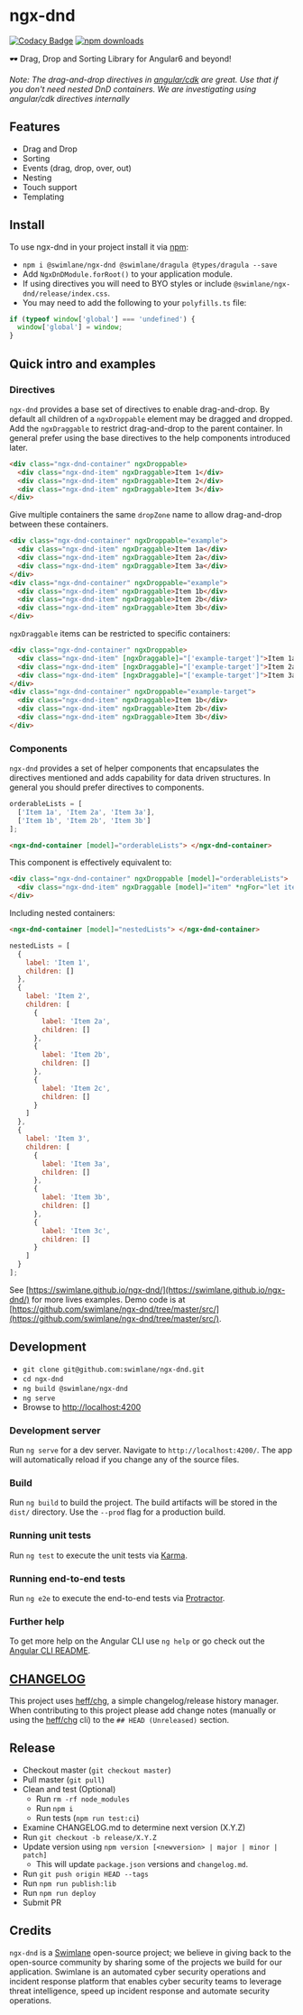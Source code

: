 # ngx-dnd

[![Codacy Badge](https://api.codacy.com/project/badge/Grade/06120385a7c84f18801b7b7c36e9fc82)](https://www.codacy.com/app/hypercubed/ngx-dnd?utm_source=github.com&utm_medium=referral&utm_content=swimlane/ngx-dnd&utm_campaign=Badge_Grade) [![npm downloads](https://img.shields.io/npm/dm/@swimlane/ngx-dnd.svg)](https://npmjs.org/@swimlane/ngx-dnd)

🕶 Drag, Drop and Sorting Library for Angular6 and beyond!

_Note: The drag-and-drop directives in [angular/cdk](https://material.angular.io/cdk/drag-drop/overview) are great. Use that if you don't need nested DnD containers. We are investigating using angular/cdk directives internally_

## Features

- Drag and Drop
- Sorting
- Events (drag, drop, over, out)
- Nesting
- Touch support
- Templating

## Install

To use ngx-dnd in your project install it via [npm](https://www.npmjs.com/package/@swimlane/ngx-dnd):

- `npm i @swimlane/ngx-dnd @swimlane/dragula @types/dragula --save`
- Add `NgxDnDModule.forRoot()` to your application module.
- If using directives you will need to BYO styles or include `@swimlane/ngx-dnd/release/index.css`.
- You may need to add the following to your `polyfills.ts` file:

```js
if (typeof window['global'] === 'undefined') {
  window['global'] = window;
}
```

## Quick intro and examples

### Directives

`ngx-dnd` provides a base set of directives to enable drag-and-drop. By default all children of a `ngxDroppable` element may be dragged and dropped. Add the `ngxDraggable` to restrict drag-and-drop to the parent container. In general prefer using the base directives to the help components introduced later.

```html
<div class="ngx-dnd-container" ngxDroppable>
  <div class="ngx-dnd-item" ngxDraggable>Item 1</div>
  <div class="ngx-dnd-item" ngxDraggable>Item 2</div>
  <div class="ngx-dnd-item" ngxDraggable>Item 3</div>
</div>
```

Give multiple containers the same `dropZone` name to allow drag-and-drop between these containers.

```html
<div class="ngx-dnd-container" ngxDroppable="example">
  <div class="ngx-dnd-item" ngxDraggable>Item 1a</div>
  <div class="ngx-dnd-item" ngxDraggable>Item 2a</div>
  <div class="ngx-dnd-item" ngxDraggable>Item 3a</div>
</div>
<div class="ngx-dnd-container" ngxDroppable="example">
  <div class="ngx-dnd-item" ngxDraggable>Item 1b</div>
  <div class="ngx-dnd-item" ngxDraggable>Item 2b</div>
  <div class="ngx-dnd-item" ngxDraggable>Item 3b</div>
</div>
```

`ngxDraggable` items can be restricted to specific containers:

```html
<div class="ngx-dnd-container" ngxDroppable>
  <div class="ngx-dnd-item" [ngxDraggable]="['example-target']">Item 1a</div>
  <div class="ngx-dnd-item" [ngxDraggable]="['example-target']">Item 2a</div>
  <div class="ngx-dnd-item" [ngxDraggable]="['example-target']">Item 3a</div>
</div>
<div class="ngx-dnd-container" ngxDroppable="example-target">
  <div class="ngx-dnd-item" ngxDraggable>Item 1b</div>
  <div class="ngx-dnd-item" ngxDraggable>Item 2b</div>
  <div class="ngx-dnd-item" ngxDraggable>Item 3b</div>
</div>
```

### Components

`ngx-dnd` provides a set of helper components that encapsulates the directives mentioned and adds capability for data driven structures. In general you should prefer directives to components.

```js
orderableLists = [
  ['Item 1a', 'Item 2a', 'Item 3a'],
  ['Item 1b', 'Item 2b', 'Item 3b']
];
```

```html
<ngx-dnd-container [model]="orderableLists"> </ngx-dnd-container>
```

This component is effectively equivalent to:

```html
<div class="ngx-dnd-container" ngxDroppable [model]="orderableLists">
  <div class="ngx-dnd-item" ngxDraggable [model]="item" *ngFor="let item of orderableLists">{{item}}</div>
</div>
```

Including nested containers:

```html
<ngx-dnd-container [model]="nestedLists"> </ngx-dnd-container>
```

```js
nestedLists = [
  {
    label: 'Item 1',
    children: []
  },
  {
    label: 'Item 2',
    children: [
      {
        label: 'Item 2a',
        children: []
      },
      {
        label: 'Item 2b',
        children: []
      },
      {
        label: 'Item 2c',
        children: []
      }
    ]
  },
  {
    label: 'Item 3',
    children: [
      {
        label: 'Item 3a',
        children: []
      },
      {
        label: 'Item 3b',
        children: []
      },
      {
        label: 'Item 3c',
        children: []
      }
    ]
  }
];
```

See [https://swimlane.github.io/ngx-dnd/](https://swimlane.github.io/ngx-dnd/) for more lives examples. Demo code is at [https://github.com/swimlane/ngx-dnd/tree/master/src/](https://github.com/swimlane/ngx-dnd/tree/master/src/).

## Development

- `git clone git@github.com:swimlane/ngx-dnd.git`
- `cd ngx-dnd`
- `ng build @swimlane/ngx-dnd`
- `ng serve`
- Browse to [http://localhost:4200](http://localhost:4200)

### Development server

Run `ng serve` for a dev server. Navigate to `http://localhost:4200/`. The app will automatically reload if you change any of the source files.

### Build

Run `ng build` to build the project. The build artifacts will be stored in the `dist/` directory. Use the `--prod` flag for a production build.

### Running unit tests

Run `ng test` to execute the unit tests via [Karma](https://karma-runner.github.io).

### Running end-to-end tests

Run `ng e2e` to execute the end-to-end tests via [Protractor](http://www.protractortest.org/).

### Further help

To get more help on the Angular CLI use `ng help` or go check out the [Angular CLI README](https://github.com/angular/angular-cli/blob/master/README.md).

## [CHANGELOG](https://github.com/swimlane/ngx-dnd/blob/master/CHANGELOG.md)

This project uses [heff/chg](https://github.com/heff/chg), a simple changelog/release history manager. When contributing to this project please add change notes (manually or using the [heff/chg](https://github.com/heff/chg) cli) to the `## HEAD (Unreleased)` section.

## Release

- Checkout master (`git checkout master`)
- Pull master (`git pull`)
- Clean and test (Optional)
  - Run `rm -rf node_modules`
  - Run `npm i`
  - Run tests (`npm run test:ci`)
- Examine CHANGELOG.md to determine next version (X.Y.Z)
- Run `git checkout -b release/X.Y.Z`
- Update version using `npm version [<newversion> | major | minor | patch]`
  - This will update `package.json` versions and `changelog.md`.
- Run `git push origin HEAD --tags`
- Run `npm run publish:lib`
- Run `npm run deploy`
- Submit PR

## Credits

`ngx-dnd` is a [Swimlane](http://swimlane.com) open-source project; we believe in giving back to the open-source community by sharing some of the projects we build for our application. Swimlane is an automated cyber security operations and incident response platform that enables cyber security teams to leverage threat intelligence, speed up incident response and automate security operations.
